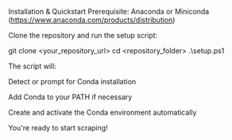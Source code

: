 Installation & Quickstart
Prerequisite: Anaconda or Miniconda (https://www.anaconda.com/products/distribution)

Clone the repository and run the setup script:

git clone <your_repository_url>
cd <repository_folder>
.\setup.ps1

The script will:

Detect or prompt for Conda installation

Add Conda to your PATH if necessary

Create and activate the Conda environment automatically

You're ready to start scraping!
